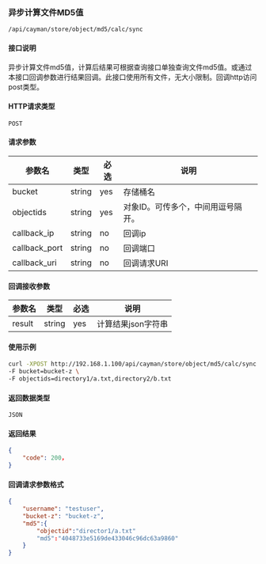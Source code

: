 ### 异步计算文件MD5值
`/api/cayman/store/object/md5/calc/sync`

#### 接口说明
异步计算文件md5值，计算后结果可根据查询接口单独查询文件md5值。或通过本接口回调参数进行结果回调。此接口使用所有文件，无大小限制。回调http访问post类型。

#### HTTP请求类型
`POST`

#### 请求参数
|参数名|类型|必选|说明|
|--|--|--|--|
|bucket|string|yes|存储桶名|
|objectids|string|yes|对象ID。可传多个，中间用逗号隔开。|
|callback_ip|string|no|回调ip|
|callback_port|string|no|回调端口|
|callback_uri|string|no|回调请求URI|
#### 回调接收参数
|参数名|类型|必选|说明|
|--|--|--|--|
|result|string|yes|计算结果json字符串|

#### 使用示例
```sh
curl -XPOST http://192.168.1.100/api/cayman/store/object/md5/calc/sync \
-F bucket=bucket-z \
-F objectids=directory1/a.txt,directory2/b.txt   

```

#### 返回数据类型
`JSON`

#### 返回结果
```json
{
	"code":	200，
}
```
#### 回调请求参数格式
```json
{
	"username":	"testuser",
	"bucket-z":	"bucket-z",
	"md5":{
	    "objectid":"director1/a.txt"
	    "md5":"4048733e5169de433046c96dc63a9860"
	}
}
```
